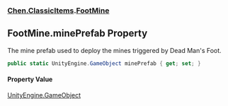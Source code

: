 
### [Chen.ClassicItems](./Chen-ClassicItems 'Chen.ClassicItems').[FootMine](./Chen-ClassicItems-FootMine 'Chen.ClassicItems.FootMine')

## FootMine.minePrefab Property
The mine prefab used to deploy the mines triggered by Dead Man's Foot.  
```csharp
public static UnityEngine.GameObject minePrefab { get; set; }
```

#### Property Value
[UnityEngine.GameObject](https://docs.microsoft.com/en-us/dotnet/api/UnityEngine.GameObject 'UnityEngine.GameObject')  
